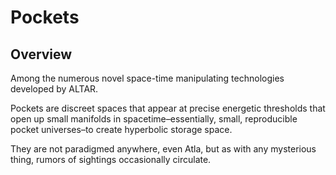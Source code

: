 # Pockets

## Overview

Among the numerous novel space-time manipulating technologies developed by ALTAR.

Pockets are discreet spaces that appear at precise energetic thresholds that open up small manifolds in spacetime–essentially, small, reproducible pocket universes–to create hyperbolic storage space.

They are not paradigmed anywhere, even Atla, but as with any mysterious thing, rumors of sightings occasionally circulate.
